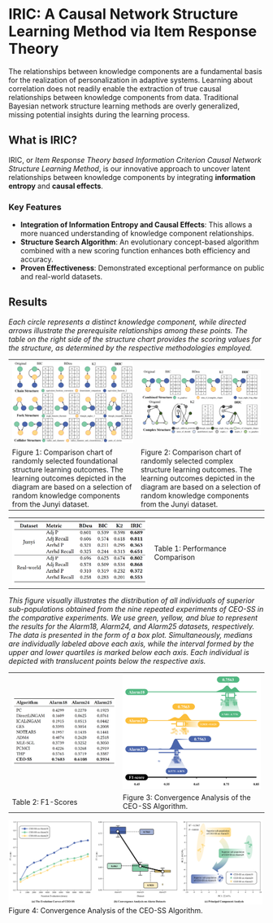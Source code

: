 # IRIC: A Causal Network Structure Learning Method via Item Response Theory

The relationships between knowledge components are a fundamental basis for the realization of personalization in adaptive systems. Learning about correlation does not readily enable the extraction of true causal relationships between knowledge components from data. Traditional Bayesian network structure learning methods are overly generalized, missing potential insights during the learning process.

## What is IRIC?

IRIC, or *Item Response Theory based Information Criterion Causal Network Structure Learning Method*, is our innovative approach to uncover latent relationships between knowledge components by integrating **information entropy** and **causal effects**.

### Key Features

- **Integration of Information Entropy and Causal Effects**: This allows a more nuanced understanding of knowledge component relationships.
- **Structure Search Algorithm**: An evolutionary concept-based algorithm combined with a new scoring function enhances both efficiency and accuracy.
- **Proven Effectiveness**: Demonstrated exceptional performance on public and real-world datasets.

## Results
*Each circle represents a distinct knowledge component, while directed arrows illustrate the prerequisite relationships among these points. The table on the right side of the structure chart provides the scoring values for the structure, as determined by the respective methodologies employed.*
<table>
  <tr>
    <td>
      <img src="README_figure/foundational_struture.PNG" width="500"/>
    </td>
    <td>
      <img src="README_figure/complex_structure.PNG" width="500"/>
    </td>
  </tr>
  <tr>
    <td>
      Figure 1: Comparison chart of randomly selected foundational structure learning outcomes. The learning outcomes depicted in the diagram are based on a selection of random knowledge components from the Junyi dataset.
    </td>
    <td>
      Figure 2: Comparison chart of randomly selected complex structure learning outcomes. The learning outcomes depicted in the diagram are based on a selection of random knowledge components from the Junyi dataset.
    </td>
  </tr>
</table>

<table>
  <tr>
    <td>
      <img src="README_figure/Performance_Comparison.PNG" width="300"/>
    </td>
    <td>
      Table 1: Performance Comparison
    </td>
  </tr>
</table>

*This figure visually illustrates the distribution of all individuals of superior sub-populations obtained from the nine repeated experiments of CEO-SS in the comparative experiments. We use green, yellow, and blue to represent the results for the Alarm18, Alarm24, and Alarm25 datasets, respectively. The data is presented in the form of a box plot. Simultaneously, medians are individually labeled above each axis, while the interval formed by the upper and lower quartiles is marked below each axis. Each individual is depicted with translucent points below the respective axis.*

<table>
  <tr>
    <td>
      <img src="README_figure/F1_Scores.PNG" width="300"/>
    </td>
    <td>
      <img src="README_figure/Convergence_Analysis.PNG" width="300"/>
    </td>
  </tr>
  <tr>
    <td>
      Table 2: F1-Scores
    </td>
    <td>
      Figure 3: Convergence Analysis of the CEO-SS Algorithm.
    </td>
  </tr>
</table>

<table>
  <tr>
      <img src="README_figure/Convergence_Analysis1.PNG" width="500"/>
   </tr> 
   <tr>
      Figure 4: Convergence Analysis of the CEO-SS Algorithm.
  </tr>
</table>



